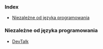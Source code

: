 ### Index

-   [Niezależne od języka programowania](#niezale%C5%BCne-od-j%C4%99zyka-programowania)

### Niezależne od języka programowania

-   [DevTalk](https://devstyle.pl/category/podcast)
